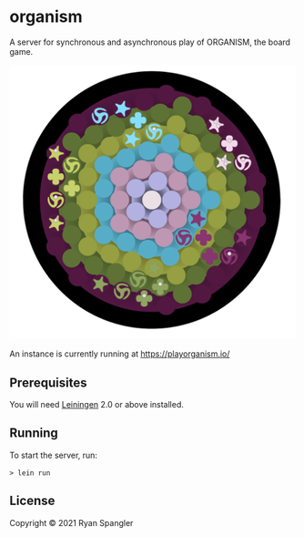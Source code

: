 # organism

A server for synchronous and asynchronous play of ORGANISM, the board game.  

![ORGANISM](https://github.com/prismofeverything/organism/blob/master/resources/public/img/organism-five-player.png)

An instance is currently running at https://playorganism.io/

## Prerequisites

You will need [Leiningen][1] 2.0 or above installed.

[1]: https://github.com/technomancy/leiningen

## Running

To start the server, run:

    > lein run 

## License

Copyright © 2021 Ryan Spangler
